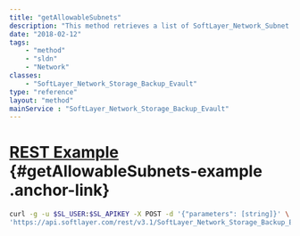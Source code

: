 ```yaml
---
title: "getAllowableSubnets"
description: "This method retrieves a list of SoftLayer_Network_Subnet that can be authorized to this SoftLayer_Network_Storage. "
date: "2018-02-12"
tags:
    - "method"
    - "sldn"
    - "Network"
classes:
    - "SoftLayer_Network_Storage_Backup_Evault"
type: "reference"
layout: "method"
mainService : "SoftLayer_Network_Storage_Backup_Evault"
---
```


# [REST Example](#getAllowableSubnets-example) <a href="/article/rest/"><i class="fas fa-question"></i></a> {#getAllowableSubnets-example .anchor-link} 
```bash
curl -g -u $SL_USER:$SL_APIKEY -X POST -d '{"parameters": [string]}' \
'https://api.softlayer.com/rest/v3.1/SoftLayer_Network_Storage_Backup_Evault/{SoftLayer_Network_Storage_Backup_EvaultID}/getAllowableSubnets'
```

